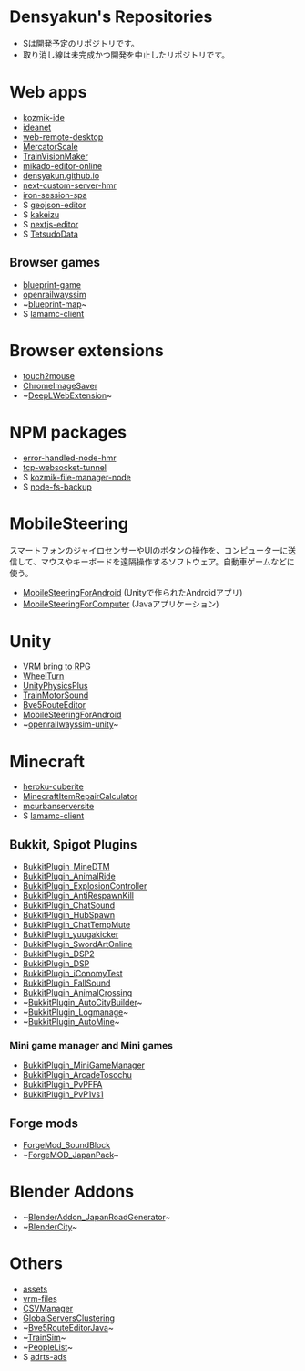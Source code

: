 # Densyakun's Repositories

- Sは開発予定のリポジトリです。
- 取り消し線は未完成かつ開発を中止したリポジトリです。

# Web apps
- [kozmik-ide](https://github.com/Densyakun/kozmik-ide)
- [ideanet](https://github.com/Densyakun/ideanet)
- [web-remote-desktop](https://github.com/Densyakun/web-remote-desktop)
- [MercatorScale](https://github.com/Densyakun/MercatorScale)
- [TrainVisionMaker](https://github.com/Densyakun/TrainVisionMaker)
- [mikado-editor-online](https://github.com/Densyakun/mikado-editor-online)
- [densyakun.github.io](https://github.com/Densyakun/densyakun.github.io)
- [next-custom-server-hmr](https://github.com/Densyakun/next-custom-server-hmr)
- [iron-session-spa](https://github.com/Densyakun/iron-session-spa)
- S [geojson-editor](https://github.com/Densyakun/geojson-editor)
- S [kakeizu](https://github.com/Densyakun/kakeizu)
- S [nextjs-editor](https://github.com/Densyakun/nextjs-editor)
- S [TetsudoData](https://github.com/Densyakun/TetsudoData)

## Browser games

- [blueprint-game](https://github.com/Densyakun/blueprint-game)
- [openrailwayssim](https://github.com/Densyakun/openrailwayssim)
- ~[blueprint-map](https://github.com/Densyakun/blueprint-map)~
- S [lamamc-client](https://github.com/Densyakun/lamamc-client)

# Browser extensions

- [touch2mouse](https://github.com/Densyakun/touch2mouse)
- [ChromeImageSaver](https://github.com/Densyakun/ChromeImageSaver)
- ~[DeepLWebExtension](https://github.com/Densyakun/DeepLWebExtension)~

# NPM packages

- [error-handled-node-hmr](https://github.com/Densyakun/error-handled-node-hmr)
- [tcp-websocket-tunnel](https://github.com/Densyakun/tcp-websocket-tunnel)
- S [kozmik-file-manager-node](https://github.com/Densyakun/kozmik-file-manager-node)
- S [node-fs-backup](https://github.com/Densyakun/node-fs-backup)

# MobileSteering

スマートフォンのジャイロセンサーやUIのボタンの操作を、コンピューターに送信して、マウスやキーボードを遠隔操作するソフトウェア。自動車ゲームなどに使う。

- [MobileSteeringForAndroid](https://github.com/Densyakun/MobileSteeringForAndroid) (Unityで作られたAndroidアプリ)
- [MobileSteeringForComputer](https://github.com/Densyakun/MobileSteeringForComputer) (Javaアプリケーション)

# Unity

- [VRM bring to RPG](https://github.com/Densyakun/vrm-bring-to-rpg)
- [WheelTurn](https://github.com/Densyakun/WheelTurn)
- [UnityPhysicsPlus](https://github.com/Densyakun/UnityPhysicsPlus)
- [TrainMotorSound](https://github.com/Densyakun/TrainMotorSound)
- [Bve5RouteEditor](https://github.com/Densyakun/Bve5RouteEditor)
- [MobileSteeringForAndroid](https://github.com/Densyakun/MobileSteeringForAndroid)
- ~[openrailwayssim-unity](https://github.com/Densyakun/openrailwayssim-unity)~

# Minecraft

- [heroku-cuberite](https://github.com/Densyakun/heroku-cuberite)
- [MinecraftItemRepairCalculator](https://github.com/Densyakun/MinecraftItemRepairCalculator)
- [mcurbanserversite](https://github.com/Densyakun/mcurbanserversite)
- S [lamamc-client](https://github.com/Densyakun/lamamc-client)

## Bukkit, Spigot Plugins

- [BukkitPlugin_MineDTM](https://github.com/Densyakun/BukkitPlugin_MineDTM)
- [BukkitPlugin_AnimalRide](https://github.com/Densyakun/BukkitPlugin_AnimalRide)
- [BukkitPlugin_ExplosionController](https://github.com/Densyakun/BukkitPlugin_ExplosionController)
- [BukkitPlugin_AntiRespawnKill](https://github.com/Densyakun/BukkitPlugin_AntiRespawnKill)
- [BukkitPlugin_ChatSound](https://github.com/Densyakun/BukkitPlugin_ChatSound)
- [BukkitPlugin_HubSpawn](https://github.com/Densyakun/BukkitPlugin_HubSpawn)
- [BukkitPlugin_ChatTempMute](https://github.com/Densyakun/BukkitPlugin_ChatTempMute)
- [BukkitPlugin_yuugakicker](https://github.com/Densyakun/BukkitPlugin_yuugakicker)
- [BukkitPlugin_SwordArtOnline](https://github.com/Densyakun/BukkitPlugin_SwordArtOnline)
- [BukkitPlugin_DSP2](https://github.com/Densyakun/BukkitPlugin_DSP2)
- [BukkitPlugin_DSP](https://github.com/Densyakun/BukkitPlugin_DSP)
- [BukkitPlugin_iConomyTest](https://github.com/Densyakun/BukkitPlugin_iConomyTest)
- [BukkitPlugin_FallSound](https://github.com/Densyakun/BukkitPlugin_FallSound)
- [BukkitPlugin_AnimalCrossing](https://github.com/Densyakun/BukkitPlugin_AnimalCrossing)
- ~[BukkitPlugin_AutoCityBuilder](https://github.com/Densyakun/BukkitPlugin_AutoCityBuilder)~
- ~[BukkitPlugin_Logmanage](https://github.com/Densyakun/BukkitPlugin_Logmanage)~
- ~[BukkitPlugin_AutoMine](https://github.com/Densyakun/BukkitPlugin_AutoMine)~

### Mini game manager and Mini games

- [BukkitPlugin_MiniGameManager](https://github.com/Densyakun/BukkitPlugin_MiniGameManager)
- [BukkitPlugin_ArcadeTosochu](https://github.com/Densyakun/BukkitPlugin_ArcadeTosochu)
- [BukkitPlugin_PvPFFA](https://github.com/Densyakun/BukkitPlugin_PvPFFA)
- [BukkitPlugin_PvP1vs1](https://github.com/Densyakun/BukkitPlugin_PvP1vs1)

## Forge mods

- [ForgeMod_SoundBlock](https://github.com/Densyakun/ForgeMod_SoundBlock)
- ~[ForgeMOD_JapanPack](https://github.com/Densyakun/ForgeMOD_JapanPack)~

# Blender Addons

- ~[BlenderAddon_JapanRoadGenerator](https://github.com/Densyakun/BlenderAddon_JapanRoadGenerator)~
- ~[BlenderCity](https://github.com/Densyakun/BlenderCity)~

# Others

- [assets](https://github.com/Densyakun/assets)
- [vrm-files](https://github.com/Densyakun/vrm-files)
- [CSVManager](https://github.com/Densyakun/CSVManager)
- [GlobalServersClustering](https://github.com/Densyakun/GlobalServersClustering)
- ~[Bve5RouteEditorJava](https://github.com/Densyakun/Bve5RouteEditorJava)~
- ~[TrainSim](https://github.com/Densyakun/TrainSim)~
- ~[PeopleList](https://github.com/Densyakun/PeopleList)~
- S [adrts-ads](https://github.com/Densyakun/adrts-ads)
